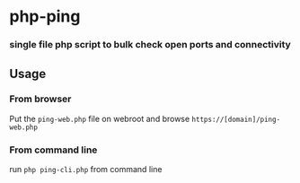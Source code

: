# php-ping

### single file php script to bulk check open ports and connectivity

## Usage

### From browser
Put the ```ping-web.php``` file on webroot and browse ```https://[domain]/ping-web.php```

### From command line
run ```php ping-cli.php``` from command line
